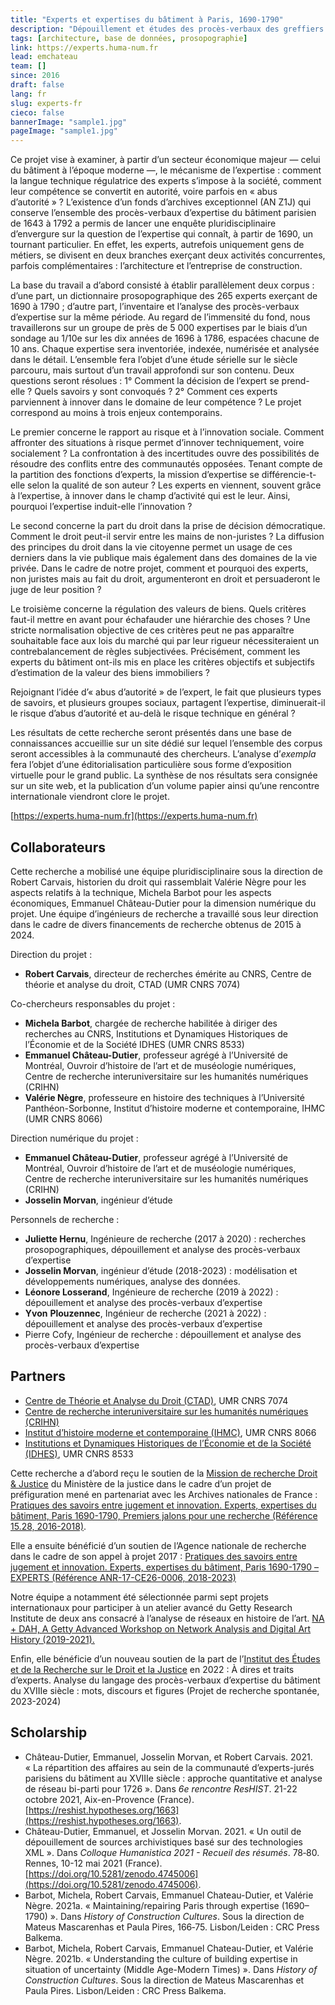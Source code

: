 ```yaml
---
title: "Experts et expertises du bâtiment à Paris, 1690-1790"
description: "Dépouillement et études des procès-verbaux des greffiers des bâtiments à Paris et constitution d’une base de données prosopogprahique."
tags: [architecture, base de données, prosopographie]
link: https://experts.huma-num.fr
lead: emchateau
team: []
since: 2016
draft: false
lang: fr
slug: experts-fr
cieco: false
bannerImage: "sample1.jpg"
pageImage: "sample1.jpg"
---
```


<!-- project description -->

Ce projet vise à examiner, à partir d’un secteur économique majeur — celui du bâtiment à l’époque moderne —, le mécanisme de l’expertise : comment la langue technique régulatrice des experts s’impose à la société, comment leur compétence se convertit en autorité, voire parfois en « abus d’autorité » ? L’existence d’un fonds d’archives exceptionnel (AN Z1J) qui conserve l’ensemble des procès-verbaux d’expertise du bâtiment parisien de 1643 à 1792 a permis de lancer une enquête pluridisciplinaire d’envergure sur la question de l’expertise qui connaît, à partir de 1690, un tournant particulier. En effet, les experts, autrefois uniquement gens de métiers, se divisent en deux branches exerçant deux activités concurrentes, parfois complémentaires : l’architecture et l’entreprise de construction.

La base du travail a d’abord consisté à établir parallèlement deux corpus : d’une part, un dictionnaire prosopographique des 265 experts exerçant de 1690 à 1790 ; d’autre part, l’inventaire et l’analyse des procès-verbaux d’expertise sur la même période. Au regard de l’immensité du fond, nous travaillerons sur un groupe de près de 5 000 expertises par le biais d’un sondage au 1/10e sur les dix années de 1696 à 1786, espacées chacune de 10 ans. Chaque expertise sera inventoriée, indexée, numérisée et analysée dans le détail. L’ensemble fera l’objet d’une étude sérielle sur le siècle parcouru, mais surtout d’un travail approfondi sur son contenu. Deux questions seront résolues : 1° Comment la décision de l’expert se prend-elle ? Quels savoirs y sont convoqués ? 2° Comment ces experts parviennent à innover dans le domaine de leur compétence ? Le projet correspond au moins à trois enjeux contemporains.

Le premier concerne le rapport au risque et à l’innovation sociale. Comment affronter des situations à risque permet d’innover techniquement, voire socialement ? La confrontation à des incertitudes ouvre des possibilités de résoudre des conflits entre des communautés opposées. Tenant compte de la partition des fonctions d’experts, la mission d’expertise se différencie-t-elle selon la qualité de son auteur ? Les experts en viennent, souvent grâce à l’expertise, à innover dans le champ d’activité qui est le leur. Ainsi, pourquoi l’expertise induit-elle l’innovation ?

Le second concerne la part du droit dans la prise de décision démocratique. Comment le droit peut-il servir entre les mains de non-juristes ? La diffusion des principes du droit dans la vie citoyenne permet un usage de ces derniers dans la vie publique mais également dans des domaines de la vie privée. Dans le cadre de notre projet, comment et pourquoi des experts, non juristes mais au fait du droit, argumenteront en droit et persuaderont le juge de leur position ?

Le troisième concerne la régulation des valeurs de biens. Quels critères faut-il mettre en avant pour échafauder une hiérarchie des choses ? Une stricte normalisation objective de ces critères peut ne pas apparaître souhaitable face aux lois du marché qui par leur rigueur nécessiteraient un contrebalancement de règles subjectivées. Précisément, comment les experts du bâtiment ont-ils mis en place les critères objectifs et subjectifs d’estimation de la valeur des biens immobiliers ?

Rejoignant l’idée d’« abus d’autorité » de l’expert, le fait que plusieurs types de savoirs, et plusieurs groupes sociaux, partagent l’expertise, diminuerait-il le risque d’abus d’autorité et au-delà le risque technique en général ?

Les résultats de cette recherche seront présentés dans une base de connaissances accueillie sur un site dédié sur lequel l’ensemble des corpus seront accessibles à la communauté des chercheurs. L’analyse d’*exempla* fera l’objet d’une éditorialisation particulière sous forme d’exposition virtuelle pour le grand public. La synthèse de nos résultats sera consignée sur un site web, et la publication d’un volume papier ainsi qu’une rencontre internationale viendront clore le projet.

[https://experts.huma-num.fr](https://experts.huma-num.fr)

## Collaborateurs

Cette recherche a mobilisé une équipe pluridisciplinaire sous la direction de Robert Carvais, historien du droit qui rassemblait Valérie Nègre pour les aspects relatifs à la technique, Michela Barbot pour les aspects économiques, Emmanuel Château-Dutier pour la dimension numérique du projet. Une équipe d’ingénieurs de recherche a travaillé sous leur direction dans le cadre de divers financements de recherche obtenus de 2015 à 2024.

Direction du projet : 

- **Robert Carvais**, directeur de recherches émérite au CNRS, Centre de théorie et analyse du droit, CTAD (UMR CNRS 7074)

Co-chercheurs responsables du projet : 

- **Michela Barbot**, chargée de recherche habilitée à diriger des recherches au CNRS, Institutions et Dynamiques Historiques de l’Économie et de la Société IDHES (UMR CNRS 8533)
- **Emmanuel Château-Dutier**, professeur agrégé à l’Université de Montréal, Ouvroir d’histoire de l’art et de muséologie numériques, Centre de recherche interuniversitaire sur les humanités numériques (CRIHN)
- **Valérie Nègre**, professeure en histoire des techniques à l’Université Panthéon-Sorbonne, Institut d’histoire moderne et contemporaine, IHMC (UMR CNRS 8066)

Direction numérique du projet : 

- **Emmanuel Château-Dutier**, professeur agrégé à l’Université de Montréal, Ouvroir d’histoire de l’art et de muséologie numériques, Centre de recherche interuniversitaire sur les humanités numériques (CRIHN)
- **Josselin Morvan**, ingénieur d’étude

Personnels de recherche :

- **Juliette Hernu**, Ingénieure de recherche (2017 à 2020) : recherches prosopographiques, dépouillement et analyse des procès-verbaux d’expertise
- **Josselin Morvan**, ingénieur d’étude (2018-2023) : modélisation et développements numériques, analyse des données.
- **Léonore Losserand**, Ingénieure de recherche (2019 à 2022) : dépouillement et analyse des procès-verbaux d’expertise
- **Yvon** **Plouzennec**, Ingénieur de recherche (2021 à 2022) : dépouillement et analyse des procès-verbaux d’expertise
- Pierre Cofy, Ingénieur de recherche :  dépouillement et analyse des procès-verbaux d’expertise

## Partners

- [Centre de Théorie et Analyse du Droit (CTAD)](https://ctad.cnrs.fr/), UMR CNRS 7074
- [Centre de recherche interuniversitaire sur les humanités numériques (CRIHN)](https://www.crihn.org/)
- [Institut d’histoire moderne et contemporaine (IHMC)](https://ihmc.ens.fr/), UMR CNRS 8066
- [Institutions et Dynamiques Historiques de l’Économie et de la Société (IDHES)](https://www.idhes.cnrs.fr/), UMR CNRS 8533

Cette recherche a d’abord reçu le soutien de la [Mission de recherche Droit & Justice](http://www.gip-recherche-justice.fr/) du Ministère de la justice dans le cadre d’un projet de préfiguration mené en partenariat avec les Archives nationales de France : [Pratiques des savoirs entre jugement et innovation. Experts, expertises du bâtiment, Paris 1690-1790, Premiers jalons pour une recherche (Référence 15.28, 2016-2018)](http://www.gip-recherche-justice.fr/publication/pratiques-des-savoirs-entre-jugement-et-innovation-experts-expertises-du-batiment-paris-1690-1790/).

Elle a ensuite bénéficié d’un soutien de l’Agence nationale de recherche dans le cadre de son appel à projet 2017 : [Pratiques des savoirs entre jugement et innovation. Experts, expertises du bâtiment, Paris 1690-1790 – EXPERTS (Référence ANR-17-CE26-0006, 2018-2023)](https://anr.fr/Projet-ANR-17-CE26-0006)

Notre équipe a notamment été sélectionnée parmi sept projets internationaux pour participer à un atelier avancé du Getty Research Institute de deux ans consacré à l’analyse de réseaux en histoire de l’art. [NA + DAH, A Getty Advanced Workshop on Network Analysis and Digital Art History (2019-2021).](https://sites.haa.pitt.edu/na-dah/)

Enfin, elle bénéficie d’un nouveau soutien de la part de l’[Institut des Études et de la Recherche sur le Droit et la Justice](https://gip-ierdj.fr/fr/) en 2022 : À dires et traits d’experts. Analyse du langage des procès-verbaux d’expertise du bâtiment du XVIIIe siècle : mots, discours et figures (Projet de recherche spontanée, 2023-2024)

## Scholarship

<!--publications, expos, articles, conférences-->

- Château-Dutier, Emmanuel, Josselin Morvan, et Robert Carvais. 2021. « La répartition des affaires au sein de la communauté d’experts-jurés parisiens du bâtiment au XVIIIe siècle : approche quantitative et analyse de réseau bi-parti pour 1726 ». Dans *6e rencontre ResHIST*. 21-22 octobre 2021, Aix-en-Provence (France). [https://reshist.hypotheses.org/1663](https://reshist.hypotheses.org/1663).
- Château-Dutier, Emmanuel, et Josselin Morvan. 2021. « Un outil de dépouillement de sources archivistiques basé sur des technologies XML ». Dans *Colloque Humanistica 2021 - Recueil des résumés*. 78‑80. Rennes, 10-12 mai 2021 (France). [https://doi.org/10.5281/zenodo.4745006](https://doi.org/10.5281/zenodo.4745006).
- Barbot, Michela, Robert Carvais, Emmanuel Chateau-Dutier, et Valérie Nègre. 2021a. « Maintaining/repairing Paris through expertise (1690–1790) ». Dans *History of Construction Cultures*. Sous la direction de Mateus Mascarenhas et Paula Pires, 166‑75. Lisbon/Leiden : CRC Press Balkema.
- Barbot, Michela, Robert Carvais, Emmanuel Chateau-Dutier, et Valérie Nègre. 2021b. « Understanding the culture of building expertise in situation of uncertainty (Middle Age-Modern Times) ». Dans *History of Construction Cultures*. Sous la direction de Mateus Mascarenhas et Paula Pires. Lisbon/Leiden : CRC Press Balkema.
